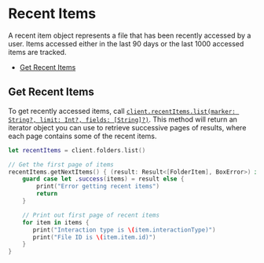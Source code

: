Recent Items
=======

A recent item object represents a file that has been recently accessed by a user. Items accessed either in the last 90 days or the last 1000 accessed items are tracked.

<!-- START doctoc generated TOC please keep comment here to allow auto update -->
<!-- DON'T EDIT THIS SECTION, INSTEAD RE-RUN doctoc TO UPDATE -->


- [Get Recent Items](#get-recent-items)

<!-- END doctoc generated TOC please keep comment here to allow auto update -->

Get Recent Items
----------------

To get recently accessed items, call
[`client.recentItems.list(marker: String?, limit: Int?, fields: [String]?)`][get-recent-items]. This method will return an iterator object you can use to retrieve successive pages of
results, where each page contains some of the recent items.

```swift
let recentItems = client.folders.list()

// Get the first page of items
recentItems.getNextItems() { (result: Result<[FolderItem], BoxError>) in
    guard case let .success(items) = result else {
        print("Error getting recent items")
        return
    }

    // Print out first page of recent items
    for item in items {
       print("Interaction type is \(item.interactionType)")
       print("File ID is \(item.item.id)")
    }
}
```

[get-recent-items]: https://opensource.box.com/box-swift-sdk/Classes/RecentItemsModule.html#/s:6BoxSDK17RecentItemsModuleC03getcD06marker5limit6fieldsAA18PaginationIteratorCyAA0C4ItemCGSSSg_SiSgSaySSGSgtF
